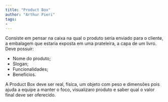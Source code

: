 ```yaml
---
title: "Product Box"
author: "Arthur Pieri"
tags: 
- 
---
```

Consiste em pensar na caixa na qual o produto seria enviado para o cliente, a embalagem que estaria exposta em uma prateleira, a capa de um livro. Deve possuir:

-   Nome do produto;
-   Slogan;
-   Funcionalidades;
-   Benefícios.

A Product Box deve ser real, física, um objeto com peso e dimensões pois ajuda a equipe a manter o foco, visualizaro produto e saber qual o valor final deve ser oferecido.